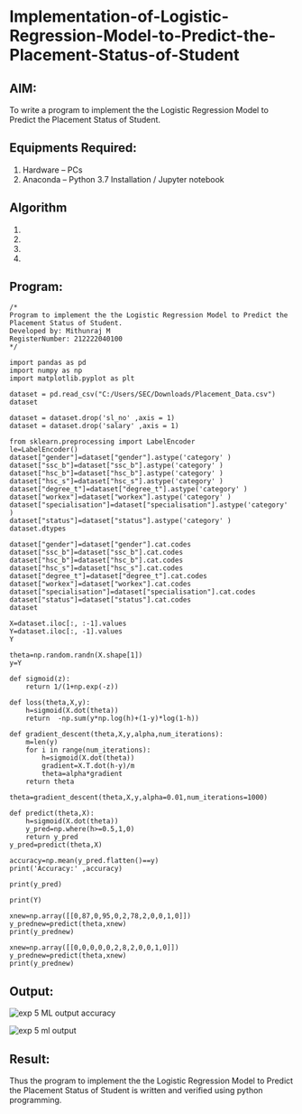 # Implementation-of-Logistic-Regression-Model-to-Predict-the-Placement-Status-of-Student

## AIM:
To write a program to implement the the Logistic Regression Model to Predict the Placement Status of Student.

## Equipments Required:
1. Hardware – PCs
2. Anaconda – Python 3.7 Installation / Jupyter notebook

## Algorithm
1. 
2. 
3. 
4. 

## Program:
```
/*
Program to implement the the Logistic Regression Model to Predict the Placement Status of Student.
Developed by: Mithunraj M
RegisterNumber: 212222040100 
*/

import pandas as pd
import numpy as np
import matplotlib.pyplot as plt

dataset = pd.read_csv("C:/Users/SEC/Downloads/Placement_Data.csv")
dataset

dataset = dataset.drop('sl_no' ,axis = 1)
dataset = dataset.drop('salary' ,axis = 1)

from sklearn.preprocessing import LabelEncoder
le=LabelEncoder()
dataset["gender"]=dataset["gender"].astype('category' )
dataset["ssc_b"]=dataset["ssc_b"].astype('category' )
dataset["hsc_b"]=dataset["hsc_b"].astype('category' )
dataset["hsc_s"]=dataset["hsc_s"].astype('category' )
dataset["degree_t"]=dataset["degree_t"].astype('category' )
dataset["workex"]=dataset["workex"].astype('category' )
dataset["specialisation"]=dataset["specialisation"].astype('category' )
dataset["status"]=dataset["status"].astype('category' )
dataset.dtypes

dataset["gender"]=dataset["gender"].cat.codes
dataset["ssc_b"]=dataset["ssc_b"].cat.codes
dataset["hsc_b"]=dataset["hsc_b"].cat.codes
dataset["hsc_s"]=dataset["hsc_s"].cat.codes
dataset["degree_t"]=dataset["degree_t"].cat.codes
dataset["workex"]=dataset["workex"].cat.codes
dataset["specialisation"]=dataset["specialisation"].cat.codes
dataset["status"]=dataset["status"].cat.codes
dataset

X=dataset.iloc[:, :-1].values
Y=dataset.iloc[:, -1].values
Y

theta=np.random.randn(X.shape[1])
y=Y

def sigmoid(z):
    return 1/(1+np.exp(-z))

def loss(theta,X,y):
    h=sigmoid(X.dot(theta))
    return  -np.sum(y*np.log(h)+(1-y)*log(1-h))

def gradient_descent(theta,X,y,alpha,num_iterations):
    m=len(y)
    for i in range(num_iterations):
        h=sigmoid(X.dot(theta))
        gradient=X.T.dot(h-y)/m
        theta=alpha*gradient
    return theta

theta=gradient_descent(theta,X,y,alpha=0.01,num_iterations=1000)

def predict(theta,X):
    h=sigmoid(X.dot(theta))
    y_pred=np.where(h>=0.5,1,0)
    return y_pred
y_pred=predict(theta,X)

accuracy=np.mean(y_pred.flatten()==y)
print('Accuracy:' ,accuracy)

print(y_pred)

print(Y)

xnew=np.array([[0,87,0,95,0,2,78,2,0,0,1,0]])
y_prednew=predict(theta,xnew)
print(y_prednew)

xnew=np.array([[0,0,0,0,0,2,8,2,0,0,1,0]])
y_prednew=predict(theta,xnew)
print(y_prednew)
```

## Output:

![exp 5 ML output accuracy](https://github.com/user-attachments/assets/13d7d14d-283e-402f-83d4-eb6d50938282)

![exp 5 ml output](https://github.com/user-attachments/assets/c3177201-193f-4376-9dfe-d603f0dc04b4)




## Result:
Thus the program to implement the the Logistic Regression Model to Predict the Placement Status of Student is written and verified using python programming.
